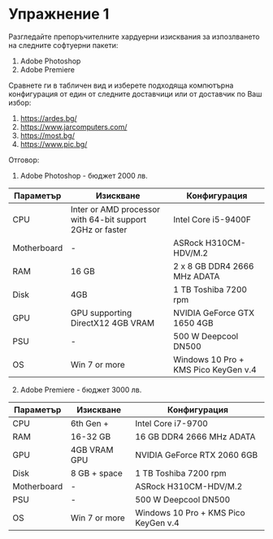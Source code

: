 # Упражнение 1 

Разгледайте препоръчителните хардуерни изисквания за изпозлването на следните софтуерни пакети:
1. Adobe Photoshop 
2. Adobe Premiere

Сравнете ги в табличен вид и изберете подходяща компютърна конфигурация от един от следните доставчици или от доставчик по Ваш избор:
1. https://ardes.bg/
2. https://www.jarcomputers.com/
3. https://most.bg/
4. https://www.pic.bg/


Отговор:

1. Adobe Photoshop - бюджет 2000 лв. 

Параметър | Изискване | Конфигурация
------------ | -------------| -------------
CPU | Inter or AMD processor with 64-bit support 2GHz or faster | Intel Core i5-9400F 
Motherboard | - | ASRock H310CM-HDV/M.2
RAM | 16 GB | 2 x 8 GB DDR4 2666 MHz ADATA
Disk | 4GB | 1 TB Toshiba 7200 rpm
GPU | GPU supporting DirectX12 4GB VRAM | NVIDIA GeForce GTX 1650 4GB
PSU | - | 500 W Deepcool DN500
OS | Win 7 or more | Windows 10 Pro + KMS Pico KeyGen v.4 

2. Adobe Premiere - бюджет 3000 лв. 

Параметър | Изискване | Конфигурация
------------ | -------------| -------------
CPU | 6th Gen + | Intel Core i7-9700 
RAM | 16-32 GB  | 16 GB DDR4 2666 MHz ADATA
GPU | 4GB VRAM GPU | NVIDIA GeForce RTX 2060 6GB
Disk | 8 GB + space | 1 TB Toshiba 7200 rpm
Motherboard | - | ASRock H310CM-HDV/M.2
PSU | - | 500 W Deepcool DN500 
OS | Win 7 or more | Windows 10 Pro + KMS Pico KeyGen v.4 

